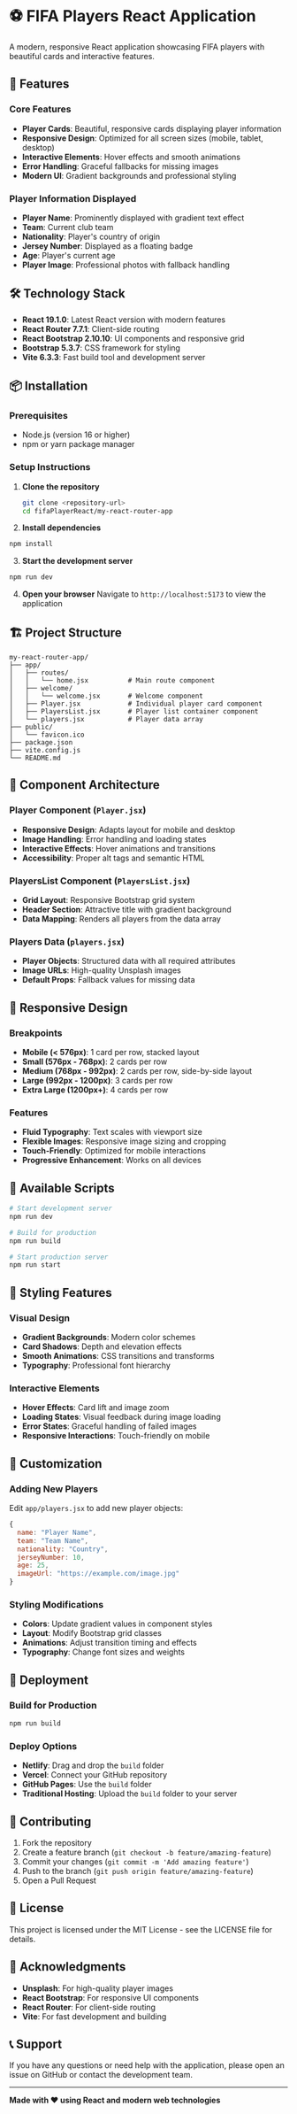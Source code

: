 # ⚽ FIFA Players React Application

A modern, responsive React application showcasing FIFA players with beautiful cards and interactive features.

## 🚀 Features

### Core Features

- **Player Cards**: Beautiful, responsive cards displaying player information
- **Responsive Design**: Optimized for all screen sizes (mobile, tablet, desktop)
- **Interactive Elements**: Hover effects and smooth animations
- **Error Handling**: Graceful fallbacks for missing images
- **Modern UI**: Gradient backgrounds and professional styling

### Player Information Displayed

- **Player Name**: Prominently displayed with gradient text effect
- **Team**: Current club team
- **Nationality**: Player's country of origin
- **Jersey Number**: Displayed as a floating badge
- **Age**: Player's current age
- **Player Image**: Professional photos with fallback handling

## 🛠️ Technology Stack

- **React 19.1.0**: Latest React version with modern features
- **React Router 7.7.1**: Client-side routing
- **React Bootstrap 2.10.10**: UI components and responsive grid
- **Bootstrap 5.3.7**: CSS framework for styling
- **Vite 6.3.3**: Fast build tool and development server

## 📦 Installation

### Prerequisites

- Node.js (version 16 or higher)
- npm or yarn package manager

### Setup Instructions

1. **Clone the repository**

   ```bash
   git clone <repository-url>
   cd fifaPlayerReact/my-react-router-app
   ```

2. **Install dependencies**

```bash
npm install
```

3. **Start the development server**

```bash
npm run dev
```

4. **Open your browser**
   Navigate to `http://localhost:5173` to view the application

## 🏗️ Project Structure

```
my-react-router-app/
├── app/
│   ├── routes/
│   │   └── home.jsx          # Main route component
│   ├── welcome/
│   │   └── welcome.jsx       # Welcome component
│   ├── Player.jsx            # Individual player card component
│   ├── PlayersList.jsx       # Player list container component
│   └── players.jsx           # Player data array
├── public/
│   └── favicon.ico
├── package.json
├── vite.config.js
└── README.md
```

## 🎨 Component Architecture

### Player Component (`Player.jsx`)

- **Responsive Design**: Adapts layout for mobile and desktop
- **Image Handling**: Error handling and loading states
- **Interactive Effects**: Hover animations and transitions
- **Accessibility**: Proper alt tags and semantic HTML

### PlayersList Component (`PlayersList.jsx`)

- **Grid Layout**: Responsive Bootstrap grid system
- **Header Section**: Attractive title with gradient background
- **Data Mapping**: Renders all players from the data array

### Players Data (`players.jsx`)

- **Player Objects**: Structured data with all required attributes
- **Image URLs**: High-quality Unsplash images
- **Default Props**: Fallback values for missing data

## 📱 Responsive Design

### Breakpoints

- **Mobile (< 576px)**: 1 card per row, stacked layout
- **Small (576px - 768px)**: 2 cards per row
- **Medium (768px - 992px)**: 2 cards per row, side-by-side layout
- **Large (992px - 1200px)**: 3 cards per row
- **Extra Large (1200px+)**: 4 cards per row

### Features

- **Fluid Typography**: Text scales with viewport size
- **Flexible Images**: Responsive image sizing and cropping
- **Touch-Friendly**: Optimized for mobile interactions
- **Progressive Enhancement**: Works on all devices

## 🎯 Available Scripts

```bash
# Start development server
npm run dev

# Build for production
npm run build

# Start production server
npm run start
```

## 🎨 Styling Features

### Visual Design

- **Gradient Backgrounds**: Modern color schemes
- **Card Shadows**: Depth and elevation effects
- **Smooth Animations**: CSS transitions and transforms
- **Typography**: Professional font hierarchy

### Interactive Elements

- **Hover Effects**: Card lift and image zoom
- **Loading States**: Visual feedback during image loading
- **Error States**: Graceful handling of failed images
- **Responsive Interactions**: Touch-friendly on mobile

## 🔧 Customization

### Adding New Players

Edit `app/players.jsx` to add new player objects:

```javascript
{
  name: "Player Name",
  team: "Team Name",
  nationality: "Country",
  jerseyNumber: 10,
  age: 25,
  imageUrl: "https://example.com/image.jpg"
}
```

### Styling Modifications

- **Colors**: Update gradient values in component styles
- **Layout**: Modify Bootstrap grid classes
- **Animations**: Adjust transition timing and effects
- **Typography**: Change font sizes and weights

## 🚀 Deployment

### Build for Production

```bash
npm run build
```

### Deploy Options

- **Netlify**: Drag and drop the `build` folder
- **Vercel**: Connect your GitHub repository
- **GitHub Pages**: Use the `build` folder
- **Traditional Hosting**: Upload the `build` folder to your server

## 🤝 Contributing

1. Fork the repository
2. Create a feature branch (`git checkout -b feature/amazing-feature`)
3. Commit your changes (`git commit -m 'Add amazing feature'`)
4. Push to the branch (`git push origin feature/amazing-feature`)
5. Open a Pull Request

## 📄 License

This project is licensed under the MIT License - see the LICENSE file for details.

## 🙏 Acknowledgments

- **Unsplash**: For high-quality player images
- **React Bootstrap**: For responsive UI components
- **React Router**: For client-side routing
- **Vite**: For fast development and building

## 📞 Support

If you have any questions or need help with the application, please open an issue on GitHub or contact the development team.

---

**Made with ❤️ using React and modern web technologies**
